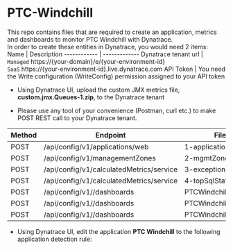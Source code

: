 # PTC-Windchill
This repo contains files that are required to create an application, metrics and dashboards to monitor PTC Windchill with Dynatrace.  
In order to create these entities in Dynatrace, you would need 2 items:
Name | Description
------------ | -------------
Dynatrace tenant url | `Managed` https://{your-domain}/e/{your-environment-id}  <br/>`SaaS` https://{your-environment-id}.live.dynatrace.com
API Token | You need the Write configuration (WriteConfig) permission assigned to your API token  

* Using Dynatrace UI, upload the custom JMX metrics file, **custom.jmx.Queues-1.zip**, to the Dynatrace tenant
  
* Please use any tool of your convenience (Postman, curl etc.) to make POST REST call to your Dynatrace tenant. 
  
Method | Endpoint | Filename
------------| ----------------------------------- | ---------------  
POST | /api/config/v1/applications/web | 1-application.json  
POST | /api/config/v1/managementZones | 2-mgmtZone.json  
POST | /api/config/v1/calculatedMetrics/service | 3-exceptionCount.json  
POST | /api/config/v1/calculatedMetrics/service | 4-topSqlStatements.json  
POST | /api/config/v1//dashboards | PTCWindchill-Queues.json
POST | /api/config/v1//dashboards | PTCWindchillOverview.json  
POST | /api/config/v1//dashboards | PTCWindchillUserData.json
  
* Using Dynatrace UI, edit the application **PTC Windchill** to the following application detection rule:  
